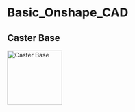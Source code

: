 # Basic_Onshape_CAD

## Caster Base

<img src="images/base.png" alt="Caster Base" width="128" height="128">
